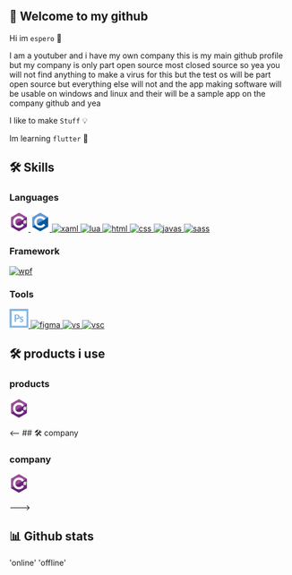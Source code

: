 ## 👋 Welcome to my github
Hi im `espero` 🙂

I am a youtuber 
and i have my own company
this is my main github profile but my company
is only part open source most closed source so yea
you will not find anything to make a virus for this but the test os will be part open source 
but everything else will not and the app making software will be usable on windows and linux
and their will be a sample app on the company github and yea

I like to make `Stuff` 💡

Im learning `flutter` 📙

## 🛠️ Skills

### Languages
<p align="left">
<a href="https://www.w3schools.com/cs/index.php" target="_blank">
    <img src="https://raw.githubusercontent.com/devicons/devicon/master/icons/csharp/csharp-original.svg" alt="csharp" width="34" height="auto"/>
  </a>
  <a href="https://www.cprogramming.com/" target="_blank">
    <img src="https://raw.githubusercontent.com/devicons/devicon/master/icons/c/c-original.svg" alt="cee" width="34" height="auto"/>
  </a>
  <a href="https://docs.microsoft.com/th-th/visualstudio/xaml-tools/xaml-overview?view=vs-2019" target="_blank">
    <img src="https://cdn.discordapp.com/attachments/780958889356820510/824814012679716885/output-onlinepngtools1.png" alt="xaml" width="34" height="auto"/>
  </a>
  <a href="https://www.lua.org/" target="_blank">
    <img src="https://upload.wikimedia.org/wikipedia/commons/thumb/c/cf/Lua-Logo.svg/640px-Lua-Logo.svg.png" alt="lua" width="34" height="auto"/>
  </a>
  <a href="https://www.w3schools.com/html/" target="_blank">
    <img src="https://cdn.iconscout.com/icon/free/png-256/html5-40-1175193.png" alt="html" width="34" height="auto"/>
  </a>
  <a href="https://www.w3schools.com/css/" target="_blank">
    <img src="https://upload.wikimedia.org/wikipedia/commons/6/62/CSS3_logo.svg" alt="css" width="34" height="auto"/>
  </a>
  <a href="https://www.javascript.com/" target="_blank">
    <img src="https://upload.wikimedia.org/wikipedia/commons/thumb/9/99/Unofficial_JavaScript_logo_2.svg/1024px-Unofficial_JavaScript_logo_2.svg.png" alt="javas" width="34" height="auto"/>
  </a>
  <a href="https://sass-lang.com/" target="_blank">
    <img src="https://sass-lang.com/assets/img/logos/logo-b6e1ef6e.svg" alt="sass" width="34" height="auto"/>
  </a>
<p>

### Framework
<p align="left">
 <a href="https://docs.microsoft.com/en-us/visualstudio/designers/getting-started-with-wpf?view=vs-2022" target="_blank">
    <img src="https://int-24.com/uploads/wpf.png" alt="wpf" width="34" height="auto"/>
  </a>
<p>

### Tools
<p align="left">
 <a href="https://helpx.adobe.com/th_th/photoshop/tutorials.html" target="_blank">
    <img src="https://raw.githubusercontent.com/devicons/devicon/master/icons/photoshop/photoshop-line.svg" alt="photoshop" width="34" height="auto"/>
  </a>
  <a href="https://www.figma.com/" target="_blank">
    <img src="https://camo.githubusercontent.com/ed93c2b000a76ceaad1503e7eb9356591b885227e82a36a005b9d3498b303ba5/68747470733a2f2f7777772e766563746f726c6f676f2e7a6f6e652f6c6f676f732f6669676d612f6669676d612d69636f6e2e737667" alt="figma" width="34" height="auto"/>
  </a>
  <a href="https://visualstudio.microsoft.com/" target="_blank">
    <img src="https://static.wikia.nocookie.net/logopedia/images/6/62/Brand_Visual_Studio_Win_2019.svg/revision/latest/scale-to-width-down/250?cb=20191019024151" alt="vs" width="34" height="auto"/>
  </a>
  <a href="https://code.visualstudio.com/" target="_blank">
    <img src="https://upload.wikimedia.org/wikipedia/commons/thumb/9/9a/Visual_Studio_Code_1.35_icon.svg/2048px-Visual_Studio_Code_1.35_icon.svg.png" alt="vsc" width="34" height="auto"/>
  </a>
<p>

## 🛠️ products i use

### products
<p align="left">
<a href="https://www.w3schools.com/cs/index.php" target="_blank">
    <img src="https://raw.githubusercontent.com/devicons/devicon/master/icons/csharp/csharp-original.svg" alt="csharp" width="34" height="auto"/>
  </a>
 </p>
 
<-- ## 🛠️ company

### company
<p align="left">
<a href="https://www.w3schools.com/cs/index.php" target="_blank">
    <img src="https://raw.githubusercontent.com/devicons/devicon/master/icons/csharp/csharp-original.svg" alt="csharp" width="34" height="auto"/>
  </a>
 </p>
 --->
 
## 📊 Github stats
'online' 
'offline' 
